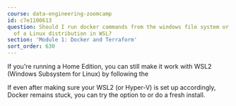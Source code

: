 ```yaml
---
course: data-engineering-zoomcamp
id: c7e1100613
question: Should I run docker commands from the windows file system or a file system
  of a Linux distribution in WSL?
section: 'Module 1: Docker and Terraform'
sort_order: 630
---
```


If you're running a Home Edition, you can still make it work with WSL2 (Windows Subsystem for Linux) by following the

If even after making sure your WSL2 (or Hyper-V) is set up accordingly, Docker remains stuck, you can try the option to  or do a fresh install.

